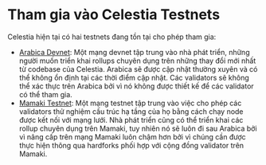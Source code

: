 # Tham gia vào Celestia Testnets

Celestia hiện tại có hai testnets đang tồn tại cho phép tham gia:

* [Arabica Devnet](./arabica-devnet.md): Một mạng devnet tập trung vào nhà phát triển, những người muốn triển khai rollups chuyên dụng trên những thay đổi mới nhất từ codebase của Celestia. Arabica sẽ được cập nhật thường xuyên và có thể không ổn định tại các thời điểm cập nhật. Các validators sẽ không thể xác thực trên Arabica bởi vì nó không được thiết kế để các validator có thể tham gia.
* [Mamaki Testnet](./mamaki-testnet.md): Một mạng testnet tập trung vào việc cho phép các validators thử nghiệm cấu trúc hạ tầng của họ bằng cách chạy node được kết nối với mạng lưới. Nhà phát triển cũng có thể triển khai các rollup chuyên dụng trên Mamaki, tuy nhiên nó sẽ luôn đi sau Arabica bởi vì nâng cấp trên mạng Mamaki luôn chậm hơn bởi vì chúng cần được thực hiện thông qua hardforks phối hợp với cộng đồng validator trên Mamaki.
